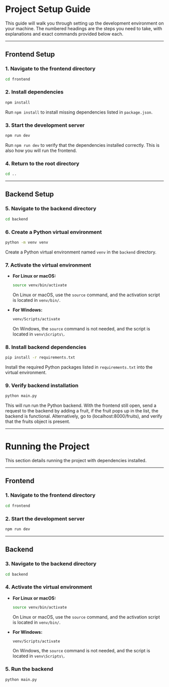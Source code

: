 
# Project Setup Guide

This guide will walk you through setting up the development environment on your machine. The numbered headings are the steps you need to take, with explanations and exact commands provided below each.

---

## Frontend Setup

### 1. Navigate to the frontend directory

```bash
cd frontend
```

### 2. Install dependencies

```bash
npm install
```

Run `npm install` to install missing dependencies listed in `package.json`.

### 3. Start the development server

```bash
npm run dev
```

Run `npm run dev` to verify that the dependencies installed correctly. This is also how you will run the frontend.

### 4. Return to the root directory

```bash
cd ..
```

---

## Backend Setup

### 5. Navigate to the backend directory

```bash
cd backend
```

### 6. Create a Python virtual environment

```bash
python -m venv venv
```

Create a Python virtual environment named `venv` in the `backend` directory.

### 7. Activate the virtual environment

- **For Linux or macOS:**

  ```bash
  source venv/bin/activate
  ```

  On Linux or macOS, use the `source` command, and the activation script is located in `venv/bin/`.

- **For Windows:**

  ```bash
  venv/Scripts/activate
  ```

  On Windows, the `source` command is not needed, and the script is located in `venv\Scripts\`.

### 8. Install backend dependencies

```bash
pip install -r requirements.txt
```

Install the required Python packages listed in `requirements.txt` into the virtual environment.

### 9. Verify backend installation

```bash
python main.py
```

This will run run the Python backend. With the frontend still open, send a request to the backend by adding a fruit, if the fruit pops up in the list, the backend is functional.
Alternatively, go to (localhost:8000/fruits), and verify that the fruits object is present.


---

# Running the Project

This section details running the project with dependencies installed.

---

## Frontend

### 1. Navigate to the frontend directory

```bash
cd frontend
```

### 2. Start the development server

```bash
npm run dev
```

---

## Backend

### 3. Navigate to the backend directory

```bash
cd backend
```

### 4. Activate the virtual environment

- **For Linux or macOS:**

  ```bash
  source venv/bin/activate
  ```

  On Linux or macOS, use the `source` command, and the activation script is located in `venv/bin/`.

- **For Windows:**

  ```bash
  venv/Scripts/activate
  ```

  On Windows, the `source` command is not needed, and the script is located in `venv\Scripts\`.

### 5. Run the backend

```bash
python main.py
```

